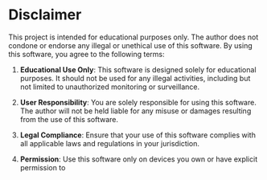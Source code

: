 # Disclaimer

This project is intended for educational purposes only. The author does not condone or endorse any illegal or unethical use of this software. By using this software, you agree to the following terms:

1. **Educational Use Only**: This software is designed solely for educational purposes. It should not be used for any illegal activities, including but not limited to unauthorized monitoring or surveillance.

2. **User Responsibility**: You are solely responsible for using this software. The author will not be held liable for any misuse or damages resulting from the use of this software.

3. **Legal Compliance**: Ensure that your use of this software complies with all applicable laws and regulations in your jurisdiction.

4. **Permission**: Use this software only on devices you own or have explicit permission to
